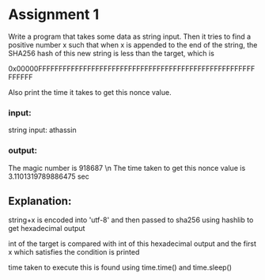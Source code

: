 # Assignment 1

Write a program that takes some data as string input. Then it tries to find a positive number x such that when x is appended to the end of the string, the SHA256 hash of this new string is less than the target, which is

0x00000FFFFFFFFFFFFFFFFFFFFFFFFFFFFFFFFFFFFFFFFFFFFFFFFFFFFFFFFFFF

Also print the time it takes to get this nonce value.

### input:
string input: athassin

### output:
The magic number is 918687 \n
The time taken to get this nonce value is 3.1101319789886475 sec

## Explanation:
string+x is encoded into 'utf-8' and then passed to sha256 using hashlib to get hexadecimal output

int of the target is compared with int of this hexadecimal output and the first x which satisfies the condition is printed

time taken to execute this is found using time.time() and time.sleep()
